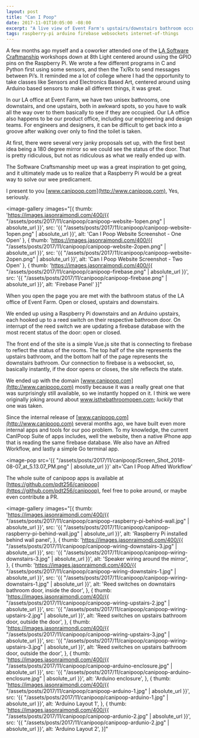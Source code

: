 ```yaml
---
layout: post
title: "Can I Poop"
date: 2017-11-01T10:05:00 -08:00
excerpt: "A live view of Event Farm's upstairs/downstairs bathroom occupation status. Keep the window open for a few minutes during week day business hours and watch the room status. It will change without the need of a refresh."
tags: raspberry-pi arduino firebase websockets internet-of-things
---
```


A few months ago myself and a coworker attended one of the [LA Software Craftmanship](https://www.meetup.com/LA-Software-Craftsmanship/) workshops down at 8th Light centered around using the GPIO pins on the Raspberry Pi.  We wrote a few different programs in C and Python first using some sensors, and then the Tx/Rx to send messages between Pi’s.  It reminded me a lot of college where I had the opportunity to take classes like Sensors and Electronics Based Art, centered around using Arduino based sensors to make all different things, it was great.

In our LA office at Event Farm, we have two unisex bathrooms, one downstairs, and one upstairs, both in awkward spots, so you have to walk all the way over to them basically to see if they are occupied. Our LA office also happens to be our product office, including our engineering and design teams. For engineers and designers, it can be difficult to get back into a groove after walking over only to find the toilet is taken.

At first, there were several very janky proposals set up, with the first best idea being a 180 degree mirror so we could see the status of the door. That is pretty ridiculous, but not as ridiculous as what we really ended up with.

The Software Craftsmanship meet up was a great inspiration to get going, and it ultimately made us to realize that a Raspberry Pi would be a great way to solve our wee predicament.

I present to you [www.canipoop.com](http://www.canipoop.com), Yes, seriously.

<image-gallery
    :images="[{
        thumb: 'https://images.jasonraimondi.com/400/{{ "/assets/posts/2017/11/canipoop/canipoop-website-1open.png" | absolute_url }}',
        src: '{{ "/assets/posts/2017/11/canipoop/canipoop-website-1open.png" | absolute_url }}',
        alt: 'Can I Poop Website Screenshot - One Open'
    },
    {
        thumb: 'https://images.jasonraimondi.com/400/{{ "/assets/posts/2017/11/canipoop/canipoop-website-2open.png" | absolute_url }}',
        src: '{{ "/assets/posts/2017/11/canipoop/canipoop-website-2open.png" | absolute_url }}',
        alt: 'Can I Poop Website Screenshot - Two Open'
    },
    {
        thumb: 'https://images.jasonraimondi.com/400/{{ "/assets/posts/2017/11/canipoop/canipoop-firebase.png" | absolute_url }}',
        src: '{{ "/assets/posts/2017/11/canipoop/canipoop-firebase.png" | absolute_url }}',
        alt: 'Firebase Panel'
    }]"
></image-gallery>

When you open the page you are met with the bathroom status of the LA office of Event Farm. Open or closed, upstairs and downstairs.

We ended up using a Raspberry Pi downstairs and an Arduino upstairs, each hooked up to a reed switch on their respective bathroom door. On interrupt of the reed switch we are updating a firebase database with the most recent status of the door: open or closed.

The front end of the site is a simple Vue.js site that is connecting to firebase to reflect the status of the rooms. The top half of the site represents the upstairs bathroom, and the bottom half of the page represents the downstairs bathroom. Our connection to firebase is a websocket, so, basically instantly, if the door opens or closes, the site reflects the state.

We ended up with the domain [www.canipoop.com](http://www.canipoop.com) mostly because it was a really great one that was surprisingly still available, so we instantly hopped on it. I think we were originally joking around about www.isthebathroomopen.com; *luckily* that one was taken.

Since the internal release of [www.canipoop.com](http://www.canipoop.com) several months ago, we have built even more internal apps and tools for our poo problem. To my knowledge, the current CanIPoop Suite of apps  includes, well the website, then a native iPhone app that is reading the same firebase database. We also have an Alfred Workflow, and lastly a simple Go terminal app.

<image-pop
    src='{{ "/assets/posts/2017/11/canipoop/Screen_Shot_2018-08-07_at_5.13.07_PM.png" | absolute_url }}'
    alt='Can I Poop Alfred Workflow'
></image-pop>

The whole suite of canipoop apps is available at [https://github.com/pdt256/canipoop](https://github.com/pdt256/canipoop), feel free to poke around, or maybe even contribute a PR.

<image-gallery
    :images="[{
        thumb: 'https://images.jasonraimondi.com/400/{{ "/assets/posts/2017/11/canipoop/canipoop-raspberry-pi-behind-wall.jpg" | absolute_url }}',
        src: '{{ "/assets/posts/2017/11/canipoop/canipoop-raspberry-pi-behind-wall.jpg" | absolute_url }}',
        alt: 'Raspberry Pi installed behind wall panel',
    },
    {
        thumb: 'https://images.jasonraimondi.com/400/{{ "/assets/posts/2017/11/canipoop/canipoop-wiring-downstairs-3.jpg" | absolute_url }}',
        src: '{{ "/assets/posts/2017/11/canipoop/canipoop-wiring-downstairs-3.jpg" | absolute_url }}',
        alt: 'Speaker wiring around the mirror',
    },
    {
        thumb: 'https://images.jasonraimondi.com/400/{{ "/assets/posts/2017/11/canipoop/canipoop-wiring-downstairs-1.jpg" | absolute_url }}',
        src: '{{ "/assets/posts/2017/11/canipoop/canipoop-wiring-downstairs-1.jpg" | absolute_url }}',
        alt: 'Reed switches on downstairs bathroom door, inside the door',
    },
    {
        thumb: 'https://images.jasonraimondi.com/400/{{ "/assets/posts/2017/11/canipoop/canipoop-wiring-upstairs-2.jpg" | absolute_url }}',
        src: '{{ "/assets/posts/2017/11/canipoop/canipoop-wiring-upstairs-2.jpg" | absolute_url }}',
        alt: 'Reed switches on upstairs bathroom door, outside the door',
    },
    {
        thumb: 'https://images.jasonraimondi.com/400/{{ "/assets/posts/2017/11/canipoop/canipoop-wiring-upstairs-3.jpg" | absolute_url }}',
        src: '{{ "/assets/posts/2017/11/canipoop/canipoop-wiring-upstairs-3.jpg" | absolute_url }}',
        alt: 'Reed switches on upstairs bathroom door, outside the door',
    },
    {
        thumb: 'https://images.jasonraimondi.com/400/{{ "/assets/posts/2017/11/canipoop/canipoop-arduino-enclosure.jpg" | absolute_url }}',
        src: '{{ "/assets/posts/2017/11/canipoop/canipoop-arduino-enclosure.jpg" | absolute_url }}',
        alt: 'Arduino enclosure',
    },
    {
        thumb: 'https://images.jasonraimondi.com/400/{{ "/assets/posts/2017/11/canipoop/canipoop-arduino-1.jpg" | absolute_url }}',
        src: '{{ "/assets/posts/2017/11/canipoop/canipoop-arduino-1.jpg" | absolute_url }}',
        alt: 'Arduino Layout 1',
    },
    {
        thumb: 'https://images.jasonraimondi.com/400/{{ "/assets/posts/2017/11/canipoop/canipoop-ardunio-2.jpg" | absolute_url }}',
        src: '{{ "/assets/posts/2017/11/canipoop/canipoop-ardunio-2.jpg" | absolute_url }}',
        alt: 'Arduino Layout 2',
    }]"
></image-gallery>
